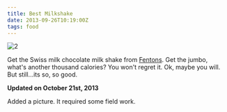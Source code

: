 ```yaml
---
title: Best Milkshake
date: 2013-09-26T10:19:00Z
tags: food
---
```

![2]

Get the Swiss milk chocolate milk shake from [Fentons][1]. Get the jumbo, what's another thousand calories? You won't regret it. Ok, maybe you will. But still...its so, so good.

**Updated on October 21st, 2013**

Added a picture. It required some field work.

[1]: https://fentonscreamery.com/
[2]: https://ggr_com.s3.amazonaws.com/images/shake.jpg "best milkshake" 
